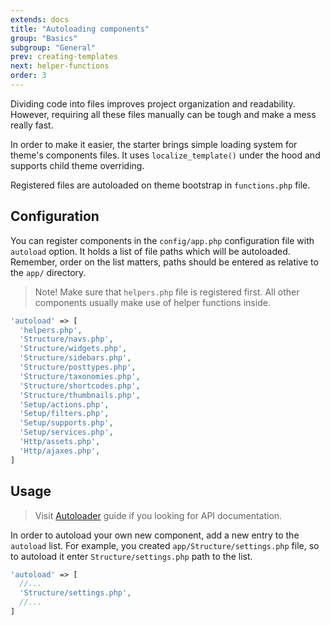 ```yaml
---
extends: docs
title: "Autoloading components"
group: "Basics"
subgroup: "General"
prev: creating-templates
next: helper-functions
order: 3
---
```


Dividing code into files improves project organization and readability. However, requiring all these files manually can be tough and make a mess really fast.

In order to make it easier, the starter brings simple loading system for theme's components files. It uses `localize_template()` under the hood and supports child theme overriding.

Registered files are autoloaded on theme bootstrap in `functions.php` file.

## Configuration

You can register components in the `config/app.php` configuration file with `autoload` option. It holds a list of file paths which will be autoloaded. Remember, order on the list matters, paths should be entered as relative to the `app/` directory.

> Note! Make sure that `helpers.php` file is registered first. All other components usually make use of helper functions inside.

```php
'autoload' => [
  'helpers.php',
  'Structure/navs.php',
  'Structure/widgets.php',
  'Structure/sidebars.php',
  'Structure/posttypes.php',
  'Structure/taxonomies.php',
  'Structure/shortcodes.php',
  'Structure/thumbnails.php',
  'Setup/actions.php',
  'Setup/filters.php',
  'Setup/supports.php',
  'Setup/services.php',
  'Http/assets.php',
  'Http/ajaxes.php',
]
```

## Usage

> Visit [Autoloader](/theme/docs/autoloader/) guide if you looking for API documentation.

In order to autoload your own new component, add a new entry to the `autoload` list. For example, you created `app/Structure/settings.php` file, so to autoload it enter `Structure/settings.php` path to the list.

```php
'autoload' => [
  //...
  'Structure/settings.php',
  //...
]
```

